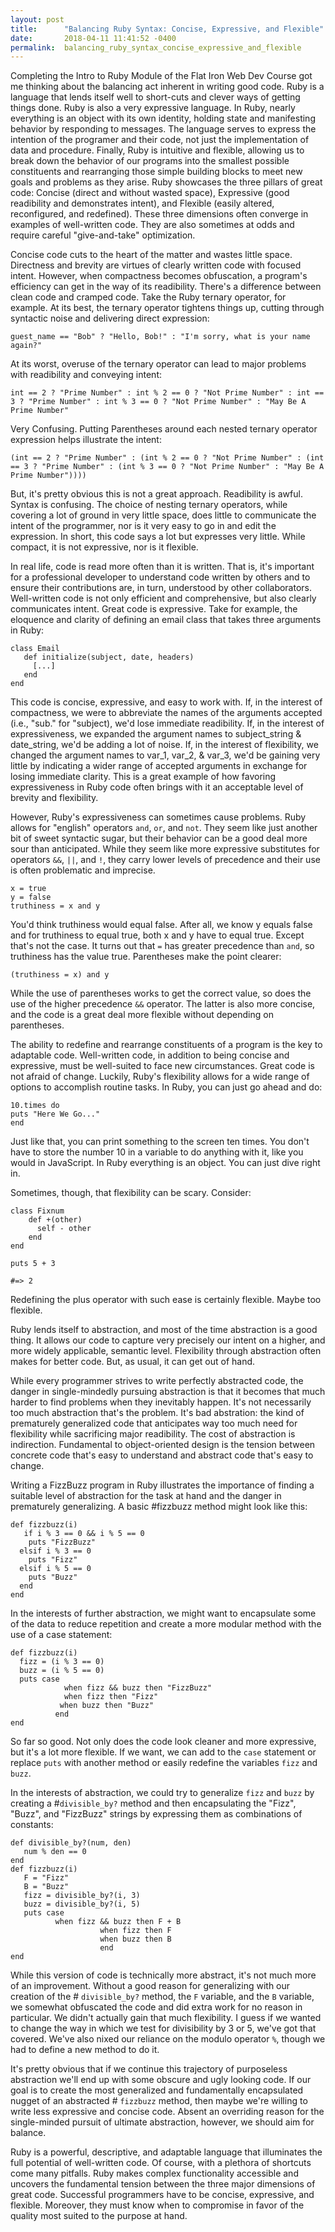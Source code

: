 ```yaml
---
layout: post
title:      "Balancing Ruby Syntax: Concise, Expressive, and Flexible"
date:       2018-04-11 11:41:52 -0400
permalink:  balancing_ruby_syntax_concise_expressive_and_flexible
---
```



Completing the Intro to Ruby Module of the Flat Iron Web Dev Course got me thinking about the balancing act inherent in writing good code. Ruby is a language that lends itself well to short-cuts and clever ways of getting things done. Ruby is also a very expressive language. In Ruby, nearly everything is an object with its own identity, holding state and manifesting behavior by responding to messages. The language serves to express the intention of the programer and their code, not just the implementation of data and procedure. Finally, Ruby is intuitive and flexible, allowing us to break down the behavior of our programs into the smallest possible constituents and rearranging those simple building blocks to meet new goals and problems as they arise. Ruby showcases the three pillars of great code: Concise (direct and without wasted space), Expressive (good readibility and demonstrates intent), and Flexible (easily altered, reconfigured, and redefined). These three dimensions often converge in examples of well-written code. They are also sometimes at odds and require careful "give-and-take" optimization. 

Concise code cuts to the heart of the matter and wastes little space. Directness and brevity are virtues of clearly written code with focused intent. However, when compactness becomes obfuscation, a program's efficiency can get in the way of its readibility. There's a difference between clean code and cramped code. Take the Ruby ternary operator, for example. At its best, the ternary operator tightens things up, cutting through syntactic noise and delivering direct expression:
```
guest_name == "Bob" ? "Hello, Bob!" : "I'm sorry, what is your name again?"
```

At its worst, overuse of the ternary operator can lead to major problems with readibility and conveying intent:
```
int == 2 ? "Prime Number" : int % 2 == 0 ? "Not Prime Number" : int == 3 ? "Prime Number" : int % 3 == 0 ? "Not Prime Number" : "May Be A Prime Number"
```

Very Confusing. Putting Parentheses around each nested ternary operator expression helps illustrate the intent:
```
(int == 2 ? "Prime Number" : (int % 2 == 0 ? "Not Prime Number" : (int == 3 ? "Prime Number" : (int % 3 == 0 ? "Not Prime Number" : "May Be A Prime Number"))))
```
But, it's pretty obvious this is not a great approach. Readibility is awful. Syntax is confusing. The choice of nesting ternary operators, while covering a lot of ground in very little space, does little to communicate the intent of the programmer, nor is it very easy to go in and edit the expression. In short, this code says a lot but expresses very little. While compact, it is not expressive, nor is it flexible. 

In real life, code is read more often than it is written. That is, it's important for a professional developer to understand code written by others and to ensure their contributions are, in turn, understood by other collaborators. Well-written code is not only efficient and comprehensive, but also clearly communicates intent. Great code is expressive. Take for example, the eloquence and clarity of defining an email class that takes three arguments in Ruby:
```
class Email
   def initialize(subject, date, headers)
	 [...]
   end
end
```
This code is concise, expressive, and easy to work with. If, in the interest of compactness, we were to abbreviate the names of the arguments accepted (i.e., "sub." for "subject), we'd lose immediate readibility. If, in the interest of expressiveness, we expanded the argument names to subject_string & date_string, we'd be adding a lot of noise. If, in the interest of flexibility, we changed the argument names to var_1, var_2, & var_3, we'd be gaining very little by indicating a wider range of accepted arguments in exchange for losing immediate clarity.  This is a great example of how favoring expressiveness in Ruby code often brings with it an acceptable level of brevity and flexibility. 

However, Ruby's expressiveness can sometimes cause problems. Ruby allows for "english" operators `and`, `or`, and `not`. They seem like just another bit of sweet syntactic sugar, but their behavior can be a good deal more sour than anticipated. While they seem like more expressive substitutes for operators `&&`, `||`, and `!`, they carry lower levels of precedence and their use is often problematic and imprecise. 
```
x = true
y = false
truthiness = x and y
```
You'd think truthiness would equal false. After all, we know y equals false and for truthiness to equal true, both x and y have to equal true. 
Except that's not the case. It turns out that `=` has greater precedence than `and`, so truthiness has the value true. Parentheses make the point clearer:
```
(truthiness = x) and y
```
While the use of parentheses works to get the correct value, so does the use of the higher precedence `&&` operator. The latter is also more concise, and the code is a great deal more flexible without depending on parentheses. 

The ability to redefine and rearrange constituents of a program is the key to adaptable code. Well-written code, in addition to being concise and expressive, must be well-suited to face new circumstances. Great code is not afraid of change. Luckily, Ruby's flexibility allows for a wide range of options to accomplish routine tasks. In Ruby, you can just go ahead and do:
```
10.times do
puts "Here We Go..."
end
```
Just like that, you can print something to the screen ten times. You don't have to store the number 10 in a variable to do anything with it, like you would in JavaScript. In Ruby everything is an object. You can just dive right in. 

Sometimes, though, that flexibility can be scary. Consider:
```
class Fixnum
    def +(other)
	  self - other
    end
end

puts 5 + 3

#=> 2
```
Redefining the plus operator with such ease is certainly flexible. Maybe too flexible. 

Ruby lends itself to abstraction, and most of the time abstraction is a good thing. It allows our code to capture very precisely our intent on a higher, and more widely applicable, semantic level. Flexibility through abstraction often makes for better code. But, as usual, it can get out of hand. 

While every programmer strives to write perfectly abstracted code, the danger in single-mindedly pursuing abstraction is  that it becomes that much harder to find problems when they inevitably happen. It's not necessarily too much abstraction that's the problem. It's bad abstration: the kind of prematurely generalized code that anticipates way too much need for flexibility while sacrificing major readibility. The cost of abstraction is indirection. Fundamental to object-oriented design is the tension between concrete code that's easy to understand and abstract code that's easy to change.

Writing a FizzBuzz program in Ruby illustrates the importance of finding a suitable level of abstraction for the task at hand and the danger in prematurely generalizing. A basic #fizzbuzz method might look like this:
```
def fizzbuzz(i)
   if i % 3 == 0 && i % 5 == 0
    puts "FizzBuzz"
  elsif i % 3 == 0 
    puts "Fizz"
  elsif i % 5 == 0 
    puts "Buzz"
  end
end
```
In the interests of further abstraction, we might want to encapsulate some of the data to reduce repetition and create a more modular method with the use of a case statement:
```
def fizzbuzz(i)
  fizz = (i % 3 == 0)
  buzz = (i % 5 == 0)
  puts case
            when fizz && buzz then "FizzBuzz"
            when fizz then "Fizz"
           when buzz then "Buzz"
          end
end
```
So far so good. Not only does the code look cleaner and more expressive, but it's a lot more flexible. If we want, we can add to the `case` statement or replace `puts` with another method or easily redefine the variables `fizz` and `buzz`. 

In the interests of abstraction, we could try to generalize `fizz` and `buzz` by creating a #`divisible_by?` method and then encapsulating the "Fizz", "Buzz", and "FizzBuzz" strings by expressing them as combinations of constants:
```
def divisible_by?(num, den)
   num % den == 0
end
def fizzbuzz(i)
   F = "Fizz"
   B = "Buzz"
   fizz = divisible_by?(i, 3)
   buzz = divisible_by?(i, 5)
   puts case
          when fizz && buzz then F + B
					when fizz then F
					when buzz then B
					end
end
```
While this version of code is technically more abstract, it's not much more of an improvement. Without a good reason for generalizing with our creation of the # `divisible_by?` method, the `F` variable, and the `B` variable, we somewhat obfuscated the code and did extra work for no reason in particular. We didn't actually gain that much flexibility. I guess if we wanted to change the way in which we test for divisibility by 3 or 5, we've got that covered. We've also nixed our reliance on the modulo operator `%`, though we had to define a new method to do it. 

It's pretty obvious that if we continue this trajectory of purposeless abstraction we'll end up with some obscure and ugly looking code. If our goal is to create the most generalized and fundamentally encapsulated nugget of an abstracted # `fizzbuzz` method, then maybe we're willing to write less expressive and concise code. Absent an overriding reason for the single-minded pursuit of ultimate abstraction, however, we should aim for balance. 

Ruby is a powerful, descriptive, and adaptable language that illuminates the full potential of well-written code. Of course, with a plethora of shortcuts come many pitfalls. Ruby makes complex functionality accessible and uncovers the fundamental tension between the three major dimensions of great code. Successful programmers have to be concise, expressive, and flexible. Moreover, they must know when to compromise in favor of the quality most suited to the purpose at hand.




